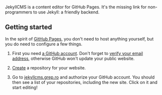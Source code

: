 JekyllCMS is a content editor for GitHub Pages. It's the missing link for
non-programmers to use Jekyll: a friendly backend.

## Getting started
In the spirit of [GitHub Pages][gh-pages], you don't need to host anything
yourself, but you do need to configure a few things.

1. First you need [a GitHub account][join]. Don't forget to [verify your email
   address][verify], otherwise GitHub won't update your public website.

2. [Create][create] a repository for your website.

3. Go to [jekyllcms.grep.ro]() and authorize your GitHub account. You should
   then see a list of your repositories, including the new site. Click on it
   and start editing!

[gh-pages]: https://pages.github.com/
[join]: https://github.com/join
[verify]: https://help.github.com/articles/verifying-your-email-address/
[create]: https://help.github.com/articles/create-a-repo/
